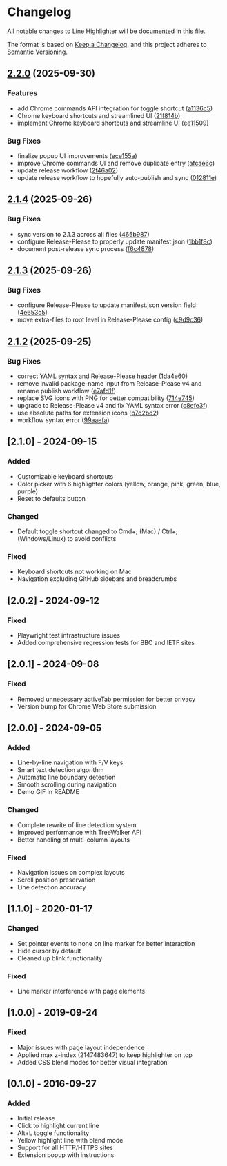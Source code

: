 # Changelog

All notable changes to Line Highlighter will be documented in this file.

The format is based on [Keep a Changelog](https://keepachangelog.com/en/1.0.0/),
and this project adheres to [Semantic Versioning](https://semver.org/spec/v2.0.0.html).

## [2.2.0](https://github.com/kylechadha/line-highlighter/compare/line-highlighter-v2.1.4...line-highlighter-v2.2.0) (2025-09-30)


### Features

* add Chrome commands API integration for toggle shortcut ([a1136c5](https://github.com/kylechadha/line-highlighter/commit/a1136c5051005dbc63a65c582c6f8c48c7041d45))
* Chrome keyboard shortcuts and streamlined UI ([21f814b](https://github.com/kylechadha/line-highlighter/commit/21f814bfc03667fb242a6d5a4a333b6e3704bcee))
* implement Chrome keyboard shortcuts and streamline UI ([ee11509](https://github.com/kylechadha/line-highlighter/commit/ee11509f4859d8adb37222447e78aee7fc7683b6))


### Bug Fixes

* finalize popup UI improvements ([ece155a](https://github.com/kylechadha/line-highlighter/commit/ece155aeb0b2011735e23fc263a104881011fc0f))
* improve Chrome commands UI and remove duplicate entry ([afcae6c](https://github.com/kylechadha/line-highlighter/commit/afcae6ce399cb78c98ac7fdcdcb10cae0a6d97c0))
* update release workflow ([2f46a02](https://github.com/kylechadha/line-highlighter/commit/2f46a02ec512dc384735ea95e5d2588f5488f346))
* update release workflow to hopefully auto-publish and sync ([012811e](https://github.com/kylechadha/line-highlighter/commit/012811ec64795fc0e78ebbe68e4e410533172286))

## [2.1.4](https://github.com/kylechadha/line-highlighter/compare/v2.1.3...v2.1.4) (2025-09-26)


### Bug Fixes

* sync version to 2.1.3 across all files ([465b987](https://github.com/kylechadha/line-highlighter/commit/465b987a45a45143493169a5f87ee2adb821e894))
* configure Release-Please to properly update manifest.json ([1bb1f8c](https://github.com/kylechadha/line-highlighter/commit/1bb1f8c51a3d3f7f29db023d2bd8a024110fb092))
* document post-release sync process ([f6c4878](https://github.com/kylechadha/line-highlighter/commit/f6c48789853474f088fbe2d387193ce7312652ed))

## [2.1.3](https://github.com/kylechadha/line-highlighter/compare/v2.1.2...v2.1.3) (2025-09-26)


### Bug Fixes

* configure Release-Please to update manifest.json version field ([4e653c5](https://github.com/kylechadha/line-highlighter/commit/4e653c57943bd4e3288353dea4c8d67997472dd7))
* move extra-files to root level in Release-Please config ([c9d9c36](https://github.com/kylechadha/line-highlighter/commit/c9d9c36ca18f054855fc75d43c800719baac4229))

## [2.1.2](https://github.com/kylechadha/line-highlighter/compare/v2.1.1...v2.1.2) (2025-09-25)


### Bug Fixes

* correct YAML syntax and Release-Please header ([1da4e60](https://github.com/kylechadha/line-highlighter/commit/1da4e603455514890968cefa2bc00a46fdd9429c))
* remove invalid package-name input from Release-Please v4 and rename publish workflow ([e7afd1f](https://github.com/kylechadha/line-highlighter/commit/e7afd1f53f308334ff3eb09bd81efb6b5c052979))
* replace SVG icons with PNG for better compatibility ([714e745](https://github.com/kylechadha/line-highlighter/commit/714e745a44f98318cab3911dc42277dce6a0c98f))
* upgrade to Release-Please v4 and fix YAML syntax error ([c8efe3f](https://github.com/kylechadha/line-highlighter/commit/c8efe3f07c5905f3c84d31fa8670b13bbcb61f3b))
* use absolute paths for extension icons ([b7d2bd2](https://github.com/kylechadha/line-highlighter/commit/b7d2bd24607a1338ce453da0671c54e0969676c7))
* workflow syntax error ([99aaefa](https://github.com/kylechadha/line-highlighter/commit/99aaefa78a2b3020049da14b5549b8e8fb3f7538))

## [2.1.0] - 2024-09-15

### Added
- Customizable keyboard shortcuts
- Color picker with 6 highlighter colors (yellow, orange, pink, green, blue, purple)
- Reset to defaults button

### Changed
- Default toggle shortcut changed to Cmd+; (Mac) / Ctrl+; (Windows/Linux) to avoid conflicts

### Fixed
- Keyboard shortcuts not working on Mac
- Navigation excluding GitHub sidebars and breadcrumbs

## [2.0.2] - 2024-09-12

### Fixed
- Playwright test infrastructure issues
- Added comprehensive regression tests for BBC and IETF sites

## [2.0.1] - 2024-09-08

### Fixed
- Removed unnecessary activeTab permission for better privacy
- Version bump for Chrome Web Store submission

## [2.0.0] - 2024-09-05

### Added
- Line-by-line navigation with F/V keys
- Smart text detection algorithm
- Automatic line boundary detection
- Smooth scrolling during navigation
- Demo GIF in README

### Changed
- Complete rewrite of line detection system
- Improved performance with TreeWalker API
- Better handling of multi-column layouts

### Fixed
- Navigation issues on complex layouts
- Scroll position preservation
- Line detection accuracy

## [1.1.0] - 2020-01-17

### Changed
- Set pointer events to none on line marker for better interaction
- Hide cursor by default
- Cleaned up blink functionality

### Fixed
- Line marker interference with page elements

## [1.0.0] - 2019-09-24

### Fixed
- Major issues with page layout independence
- Applied max z-index (2147483647) to keep highlighter on top
- Added CSS blend modes for better visual integration

## [0.1.0] - 2016-09-27

### Added
- Initial release
- Click to highlight current line
- Alt+L toggle functionality
- Yellow highlight line with blend mode
- Support for all HTTP/HTTPS sites
- Extension popup with instructions
